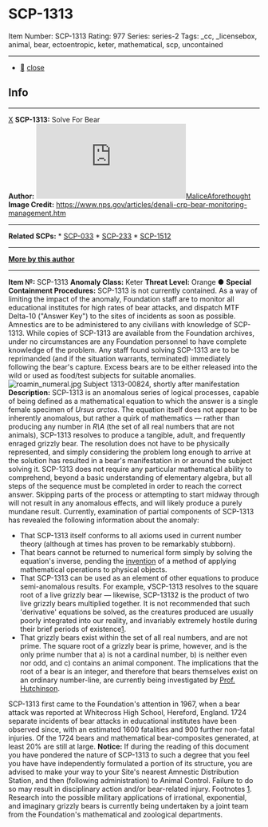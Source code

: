 # SCP-1313
Item Number: SCP-1313
Rating: 977
Series: series-2
Tags: _cc, _licensebox, animal, bear, ectoentropic, keter, mathematical, scp, uncontained

---

  * [](javascript:;)
[close](javascript:;)
## Info
* * *
[X](javascript:;)
**SCP-1313:** Solve For Bear  
**Author:** [![MaliceAforethought](https://www.wikidot.com/avatar.php?userid=2902864&amp;size=small&amp;timestamp=1748208463)](http://www.wikidot.com/user:info/maliceaforethought)[MaliceAforethought](http://www.wikidot.com/user:info/maliceaforethought)  
**Image Credit:** <https://www.nps.gov/articles/denali-crp-bear-monitoring-management.htm>
* * *
**Related SCPs:**
    * [SCP-033](/scp-033)
    * [SCP-233](/scp-233)
    * [SCP-1512](/scp-1512)
* * *
**[More by this author](http://scp-wiki.wikidot.com/maliceaf-author-ght)**
* * *

**Item №:** SCP-1313
**Anomaly Class:** Keter
**Threat Level:** Orange ●
**Special Containment Procedures:** SCP-1313 is not currently contained. As a way of limiting the impact of the anomaly, Foundation staff are to monitor all educational institutes for high rates of bear attacks, and dispatch MTF Delta-10 ("Answer Key") to the sites of incidents as soon as possible. Amnestics are to be administered to any civilians with knowledge of SCP-1313.
While copies of SCP-1313 are available from the Foundation archives, under no circumstances are any Foundation personnel to have complete knowledge of the problem. Any staff found solving SCP-1313 are to be reprimanded (and if the situation warrants, terminated) immediately following the bear's capture. Excess bears are to be either released into the wild or used as food/test subjects for suitable anomalies.
![roamin_numeral.jpg](https://scp-wiki.wdfiles.com/local--files/scp-1313/roamin_numeral.jpg)
Subject 1313-00824, shortly after manifestation
**Description:** SCP-1313 is an anomalous series of logical processes, capable of being defined as a mathematical equation to which the answer is a single female specimen of _Ursus arctos_. The equation itself does not appear to be inherently anomalous, but rather a quirk of mathematics — rather than producing any number in _R\A_ (the set of all real numbers that are not animals), SCP-1313 resolves to produce a tangible, adult, and frequently enraged grizzly bear. The resolution does not have to be physically represented, and simply considering the problem long enough to arrive at the solution has resulted in a bear's manifestation in or around the subject solving it.
SCP-1313 does not require any particular mathematical ability to comprehend, beyond a basic understanding of elementary algebra, but all steps of the sequence must be completed in order to reach the correct answer. Skipping parts of the process or attempting to start midway through will not result in any anomalous effects, and will likely produce a purely mundane result.
Currently, examination of partial components of SCP-1313 has revealed the following information about the anomaly:
  * That SCP-1313 itself conforms to all axioms used in current number theory (although at times has proven to be remarkably stubborn).
  * That bears cannot be returned to numerical form simply by solving the equation's inverse, pending the [invention](/scp-001-ex) of a method of applying mathematical operations to physical objects.
  * That SCP-1313 can be used as an element of other equations to produce semi-anomalous results. For example, √SCP-1313 resolves to the square root of a live grizzly bear — likewise, SCP-13132 is the product of two live grizzly bears multiplied together. It is not recommended that such 'derivative' equations be solved, as the creatures produced are usually poorly integrated into our reality, and invariably extremely hostile during their brief periods of existence[1](javascript:;).
  * That grizzly bears exist within the set of all real numbers, and are not prime. The square root of a grizzly bear is prime, however, and is the only prime number that a) is not a cardinal number, b) is neither even nor odd, and c) contains an animal component. The implications that the root of a bear is an integer, and therefore that bears themselves exist on an ordinary number-line, are currently being investigated by [Prof. Hutchinson](/scp-033).

SCP-1313 first came to the Foundation's attention in 1967, when a bear attack was reported at Whitecross High School, Hereford, England. 1724 separate incidents of bear attacks in educational institutes have been observed since, with an estimated 1600 fatalities and 900 further non-fatal injuries. Of the 1724 bears and mathematical bear-composites generated, at least 20% are still at large.
**Notice:** If during the reading of this document you have pondered the nature of SCP-1313 to such a degree that you feel you have have independently formulated a portion of its structure, you are advised to make your way to your Site's nearest Amnestic Distribution Station, and then (following administration) to Animal Control. Failure to do so may result in disciplinary action and/or bear-related injury.
Footnotes
[1](javascript:;). Research into the possible military applications of irrational, exponential, and imaginary grizzly bears is currently being undertaken by a joint team from the Foundation's mathematical and zoological departments.